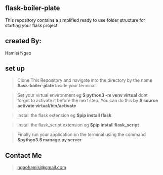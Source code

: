 ## flask-boiler-plate
This repository contains a simplified ready to use folder structure for starting your flask project

## created By:
Hamisi Ngao

## set up
>Clone This Repository and navigate into the directory by the name __flask-boiler-plate__ Inside your terminal

> Set your virtual environment eg __$ python3 -m venv virtual__  dont forget to activate it before the next step. You can do this by __$ source activate virtual/bin/activate__

>Install the flask extension eg __$pip install flask__

>Install the flask_script extension eg __$pip install flask_script__

>Finally run your application on the terminal using the command __$python3.6 manage.py server__

## Contact Me
>ngaohamisi@gmail.com




